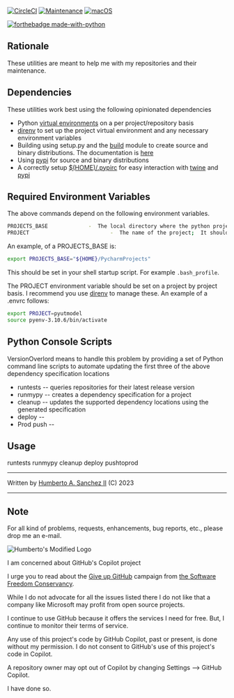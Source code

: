 [![CircleCI](https://dl.circleci.com/status-badge/img/gh/hasii2011/buildlackey/tree/master.svg?style=shield)](https://dl.circleci.com/status-badge/redirect/gh/hasii2011/buildlackey/tree/master)
[![Maintenance](https://img.shields.io/badge/Maintained%3F-yes-green.svg)](https://GitHub.com/Naereen/StrapDown.js/graphs/commit-activity)
[![macOS](https://svgshare.com/i/ZjP.svg)](https://svgshare.com/i/ZjP.svg)

[![forthebadge made-with-python](http://ForTheBadge.com/images/badges/made-with-python.svg)](https://www.python.org/)



## Rationale

These utilities are meant to help me with my repositories and their maintenance.

## Dependencies

These utilities work best using the following opinionated dependencies

* Python [virtual environments](https://realpython.com/python-virtual-environments-a-primer/) on a per project/repository basis
*  [direnv](https://direnv.net) to set up the project virtual environment and any necessary environment variables
* Building using setup.py and the [build](https://pypi.org/project/build/) module to create source and binary distributions.  The documentation is [here](https://pypa-build.readthedocs.io/en/stable/)
* Using [pypi](https://pypi.org/) for source and binary distributions
* A correctly setup [$(HOME)/.pypirc](https://packaging.python.org/en/latest/specifications/pypirc/) for easy interaction with [twine](https://pypi.org/project/twine/) and [pypi](https://pypi.org/)

## Required Environment Variables

The above commands depend on the following environment variables.

```bash
PROJECTS_BASE             -  The local directory where the python projects are based
PROJECT                          -  The name of the project;  It should be a directory name
```

 An example, of a PROJECTS_BASE is:

```bash
export PROJECTS_BASE="${HOME}/PycharmProjects" 
```

This should be set in your shell startup script.  For example `.bash_profile`.

The PROJECT environment variable should be set on a project by project basis.  I recommend you use [direnv](https://direnv.net) to manage these.  An example of a .envrc follows:

```bash
export PROJECT=pyutmodel
source pyenv-3.10.6/bin/activate
```


## Python Console Scripts

VersionOverlord means to handle this problem by providing a set of Python command line scripts to automate updating the first three of the above dependency specification locations

* runtests -- queries repositories for their latest release version
* runmypy -- creates a dependency specification for a project 
* cleanup -- updates the supported dependency locations using the generated specification
* deploy -- 
* Prod push --

## Usage

runtests
runmypy
cleanup
deploy
pushtoprod

___

Written by <a href="mailto:email@humberto.a.sanchez.ii@gmail.com?subject=Hello Humberto">Humberto A. Sanchez II</a>  (C) 2023

---

## Note
For all kind of problems, requests, enhancements, bug reports, etc.,
please drop me an e-mail.


![Humberto's Modified Logo](https://raw.githubusercontent.com/wiki/hasii2011/gittodoistclone/images/SillyGitHub.png)

I am concerned about GitHub's Copilot project



I urge you to read about the
[Give up GitHub](https://GiveUpGitHub.org) campaign from [the Software Freedom Conservancy](https://sfconservancy.org).

While I do not advocate for all the issues listed there I do not like that a company like Microsoft may profit from open source projects.

I continue to use GitHub because it offers the services I need for free.  But, I continue to monitor their terms of service.

Any use of this project's code by GitHub Copilot, past or present, is done without my permission.  I do not consent to GitHub's use of this project's code in Copilot.

A repository owner may opt out of Copilot by changing Settings --> GitHub Copilot.

I have done so.

